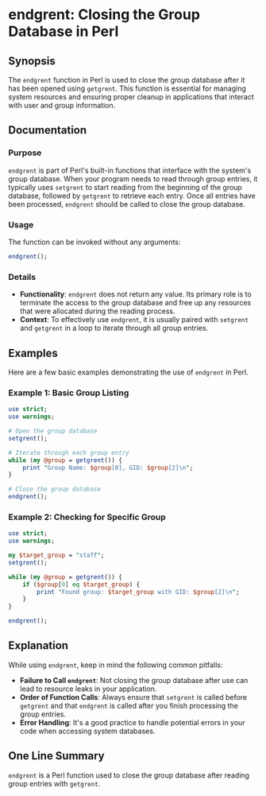 <!--
Meta Description: # endgrent: Closing the Group Database in Perl ## Synopsis The `endgrent` function in Perl is used to close the group database after it has been opene...
Meta Keywords: group, endgrent, database, perl, getgrent
-->

# endgrent: Closing the Group Database in Perl

## Synopsis
The `endgrent` function in Perl is used to close the group database after it has been opened using `getgrent`. This function is essential for managing system resources and ensuring proper cleanup in applications that interact with user and group information.

## Documentation
### Purpose
`endgrent` is part of Perl's built-in functions that interface with the system's group database. When your program needs to read through group entries, it typically uses `setgrent` to start reading from the beginning of the group database, followed by `getgrent` to retrieve each entry. Once all entries have been processed, `endgrent` should be called to close the group database.

### Usage
The function can be invoked without any arguments:
```perl
endgrent();
```

### Details
- **Functionality**: `endgrent` does not return any value. Its primary role is to terminate the access to the group database and free up any resources that were allocated during the reading process.
- **Context**: To effectively use `endgrent`, it is usually paired with `setgrent` and `getgrent` in a loop to iterate through all group entries.

## Examples
Here are a few basic examples demonstrating the use of `endgrent` in Perl.

### Example 1: Basic Group Listing
```perl
use strict;
use warnings;

# Open the group database
setgrent();

# Iterate through each group entry
while (my @group = getgrent()) {
    print "Group Name: $group[0], GID: $group[2]\n";
}

# Close the group database
endgrent();
```

### Example 2: Checking for Specific Group
```perl
use strict;
use warnings;

my $target_group = "staff";
setgrent();

while (my @group = getgrent()) {
    if ($group[0] eq $target_group) {
        print "Found group: $target_group with GID: $group[2]\n";
    }
}

endgrent();
```

## Explanation
While using `endgrent`, keep in mind the following common pitfalls:
- **Failure to Call `endgrent`**: Not closing the group database after use can lead to resource leaks in your application.
- **Order of Function Calls**: Always ensure that `setgrent` is called before `getgrent` and that `endgrent` is called after you finish processing the group entries.
- **Error Handling**: It's a good practice to handle potential errors in your code when accessing system databases.

## One Line Summary
`endgrent` is a Perl function used to close the group database after reading group entries with `getgrent`.